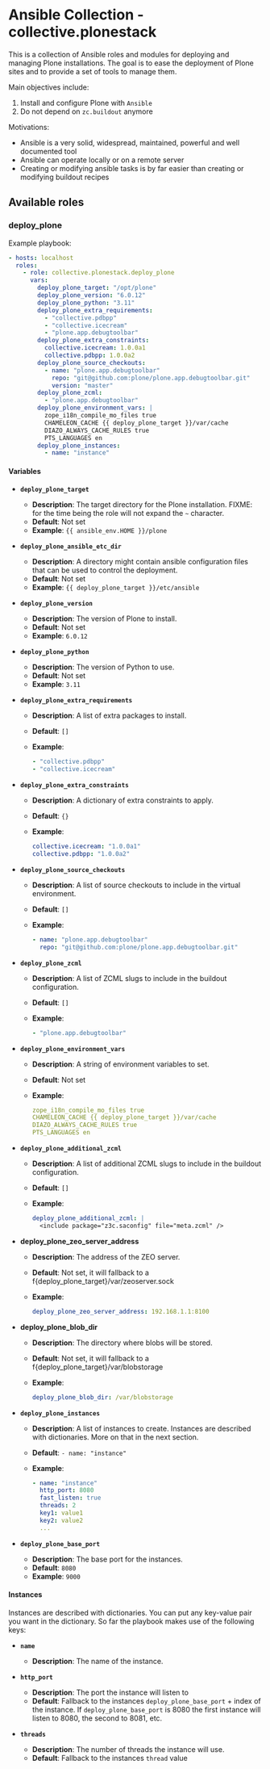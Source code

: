 # Ansible Collection - collective.plonestack

This is a collection of Ansible roles and modules for deploying and managing Plone installations. The goal is to ease the deployment of Plone sites and to provide a set of tools to manage them.

Main objectives include:

1. Install and configure Plone with `Ansible`
2. Do not depend on `zc.buildout` anymore

Motivations:

- Ansible is a very solid, widespread, maintained, powerful and well documented tool
- Ansible can operate locally or on a remote server
- Creating or modifying ansible tasks is by far easier than creating or modifying buildout recipes

## Available roles

### deploy_plone

Example playbook:

```yaml
- hosts: localhost
  roles:
    - role: collective.plonestack.deploy_plone
      vars:
        deploy_plone_target: "/opt/plone"
        deploy_plone_version: "6.0.12"
        deploy_plone_python: "3.11"
        deploy_plone_extra_requirements:
          - "collective.pdbpp"
          - "collective.icecream"
          - "plone.app.debugtoolbar"
        deploy_plone_extra_constraints:
          collective.icecream: 1.0.0a1
          collective.pdbpp: 1.0.0a2
        deploy_plone_source_checkouts:
          - name: "plone.app.debugtoolbar"
            repo: "git@github.com:plone/plone.app.debugtoolbar.git"
            version: "master"
        deploy_plone_zcml:
          - "plone.app.debugtoolbar"
        deploy_plone_environment_vars: |
          zope_i18n_compile_mo_files true
          CHAMELEON_CACHE {{ deploy_plone_target }}/var/cache
          DIAZO_ALWAYS_CACHE_RULES true
          PTS_LANGUAGES en
        deploy_plone_instances:
          - name: "instance"
```

#### Variables

- **`deploy_plone_target`**

  - **Description**: The target directory for the Plone installation. FIXME: for the time being the role will not expand the `~` character.
  - **Default**: Not set
  - **Example**: `{{ ansible_env.HOME }}/plone`

- **`deploy_plone_ansible_etc_dir`**

  - **Description**: A directory might contain ansible configuration files that can be used to control the deployment.
  - **Default**: Not set
  - **Example**: `{{ deploy_plone_target }}/etc/ansible`

- **`deploy_plone_version`**

  - **Description**: The version of Plone to install.
  - **Default**: Not set
  - **Example**: `6.0.12`

- **`deploy_plone_python`**

  - **Description**: The version of Python to use.
  - **Default**: Not set
  - **Example**: `3.11`

- **`deploy_plone_extra_requirements`**

  - **Description**: A list of extra packages to install.
  - **Default**: `[]`
  - **Example**:

    ```yaml
    - "collective.pdbpp"
    - "collective.icecream"
    ```

- **`deploy_plone_extra_constraints`**

  - **Description**: A dictionary of extra constraints to apply.
  - **Default**: `{}`
  - **Example**:

    ```yaml
    collective.icecream: "1.0.0a1"
    collective.pdbpp: "1.0.0a2"
    ```

- **`deploy_plone_source_checkouts`**

  - **Description**: A list of source checkouts to include in the virtual environment.
  - **Default**: `[]`
  - **Example**:

    ```yaml
    - name: "plone.app.debugtoolbar"
      repo: "git@github.com:plone/plone.app.debugtoolbar.git"
    ```

- **`deploy_plone_zcml`**

  - **Description**: A list of ZCML slugs to include in the buildout configuration.
  - **Default**: `[]`
  - **Example**:

    ```yaml
    - "plone.app.debugtoolbar"
    ```

- **`deploy_plone_environment_vars`**

  - **Description**: A string of environment variables to set.
  - **Default**: Not set
  - **Example**:

    ```yaml
    zope_i18n_compile_mo_files true
    CHAMELEON_CACHE {{ deploy_plone_target }}/var/cache
    DIAZO_ALWAYS_CACHE_RULES true
    PTS_LANGUAGES en
    ```

- **`deploy_plone_additional_zcml`**

  - **Description**: A list of additional ZCML slugs to include in the buildout configuration.
  - **Default**: `[]`
  - **Example**:

    ```yaml
    deploy_plone_additional_zcml: |
      <include package="z3c.saconfig" file="meta.zcml" />
    ```

- **deploy_plone_zeo_server_address**

  - **Description**: The address of the ZEO server.
  - **Default**: Not set, it will fallback to a f{deploy_plone_target}/var/zeoserver.sock
  - **Example**:

      ```yaml
      deploy_plone_zeo_server_address: 192.168.1.1:8100
      ```

- **deploy_plone_blob_dir**

  - **Description**: The directory where blobs will be stored.
  - **Default**: Not set, it will fallback to a f{deploy_plone_target}/var/blobstorage
  - **Example**:

      ```yaml
      deploy_plone_blob_dir: /var/blobstorage
      ```

- **`deploy_plone_instances`**

  - **Description**: A list of instances to create. Instances are described with dictionaries. More on that in the next section.
  - **Default**: `- name: "instance"`
  - **Example**:

    ```yaml
    - name: "instance"
      http_port: 8080
      fast_listen: true
      threads: 2
      key1: value1
      key2: value2
      ...
    ```

- **`deploy_plone_base_port`**

  - **Description**: The base port for the instances.
  - **Default**: `8080`
  - **Example**: `9000`

#### Instances

Instances are described with dictionaries. You can put any key-value pair you want in the dictionary. So far the playbook makes use of the following keys:

- **`name`**

  - **Description**: The name of the instance.

- **`http_port`**

  - **Description**: The port the instance will listen to
  - **Default**: Fallback to the instances `deploy_plone_base_port` + index of the instance. If `deploy_plone_base_port` is 8080 the first instance will listen to 8080, the second to 8081, etc.

- **`threads`**

  - **Description**: The number of threads the instance will use.
  - **Default**: Fallback to the instances `thread` value
